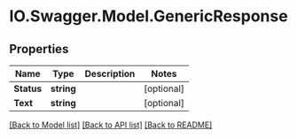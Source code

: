 # IO.Swagger.Model.GenericResponse
## Properties

Name | Type | Description | Notes
------------ | ------------- | ------------- | -------------
**Status** | **string** |  | [optional] 
**Text** | **string** |  | [optional] 

[[Back to Model list]](../README.md#documentation-for-models) [[Back to API list]](../README.md#documentation-for-api-endpoints) [[Back to README]](../README.md)

